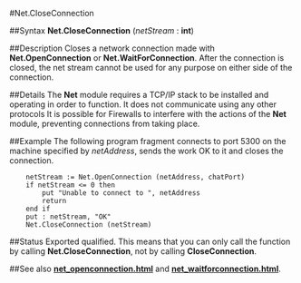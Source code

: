 
#Net.CloseConnection

##Syntax
**Net.CloseConnection** (_netStream_ : **int**)



##Description
Closes a network connection made with **Net.OpenConnection** or **Net.WaitForConnection**. After the connection is closed, the net stream cannot be used for any purpose on either side of the connection.



##Details
The **Net** module requires a TCP/IP stack to be installed and operating in order to function. It does not communicate using any other protocols
It is possible for Firewalls to interfere with the actions of the **Net** module, preventing connections from taking place.



##Example
The following program fragment connects to port 5300 on the machine specified by _netAddress_, sends the work OK to it and closes the connection.


        netStream := Net.OpenConnection (netAddress, chatPort)
        if netStream <= 0 then
            put "Unable to connect to ", netAddress
            return
        end if
        put : netStream, "OK"
        Net.CloseConnection (netStream)
##Status
Exported qualified.
This means that you can only call the function by calling **Net.CloseConnection**, not by calling **CloseConnection**.



##See also
**[net_openconnection.html](Net.OpenConnection)** and **[net_waitforconnection.html](Net.WaitForConnection)**.


